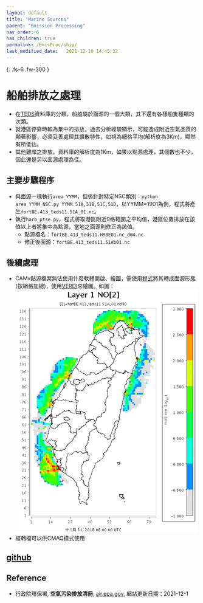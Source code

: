 ```yaml
---
layout: default
title: "Marine Sources"
parent: "Emission Processing"
nav_order: 6
has_children: true
permalink: /EmisProc/ship/
last_modified_date:   2021-12-10 14:45:32
---
```


{: .fs-6 .fw-300 }

# 船舶排放之處理
- 在[TEDS](https://air.epa.gov.tw/EnvTopics/AirQuality_6.aspx)資料庫的分類，船舶屬於面源的一個大類，其下還有各樣船隻種類的次類。
- 就港區停靠時較為集中的排放，過去分析經驗顯示，可能造成附近空氣品質的顯著影響，必須妥善處理其擴散特性，如視為網格平均(解析度為3Km)，顯然有所低估。
- 其他離岸之排放，資料庫的解析度為1Km，如果以點源處理，其個數也不少，因此還是另以面源處理為佳。

## 主要步驟程序
- 與面源一樣執行`area_YYMM`，但係針對特定NSC類別：`python area_YYMM_NSC.py YYMM 51A,51B,51C,51D`，以YYMM=1901為例，程式將產生`fortBE.413_teds11.51A_01.nc`。
- 執行`harb_ptse.py`，程式將取港區附近9格範圍之平均值，港區位置排放在該值以上者將集中為點源，當地之面源則修正為該值。
  - 點源檔名：`fortBE.413_teds11.HRBE01.nc_d04.nc`
  - 修正後面源：`fortBE.413_teds11.51Ab01.nc`

## 後續處理
- CAMx點源檔案無法使用什麼軟體開啟、繪圖，需使用[程式](https://github.com/sinotec2/TEDS_PTSE/blob/main/pt2em_d04.py)將其轉成面源形態(按網格加總)，使用[VERDI](https://github.com/CEMPD/VERDI/blob/master/doc/User_Manual/VERDI_ch01.md)來繪圖。如圖：
![](https://github.com/sinotec2/Focus-on-Air-Quality/raw/main/assets/images/ships_NO.PNG)
- 經轉檔可以供CMAQ模式使用

## [github](https://github.com/sinotec2/TEDS_ship/)

## Reference
- 行政院環保署, **空氣污染排放清冊**, [air.epa.gov](https://air.epa.gov.tw/EnvTopics/AirQuality_6.aspx), 網站更新日期：2021-12-1